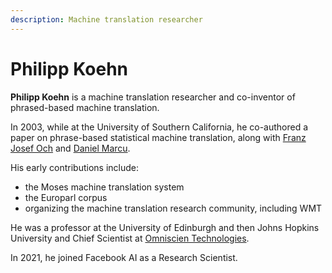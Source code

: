 ```yaml
---
description: Machine translation researcher
---
```

# Philipp Koehn
**Philipp Koehn** is a machine translation researcher and co-inventor of phrased-based machine translation.

In 2003, while at the University of Southern California, he co-authored a paper on phrase-based statistical machine translation,
along with [Franz Josef Och](people/franz-josef-och.md) and [Daniel Marcu](people/daniel-marcu.md).

His early contributions include:

* the Moses machine translation system
* the Europarl corpus
* organizing the machine translation research community, including WMT

He was a professor at the University of Edinburgh and then Johns Hopkins University and Chief Scientist at [Omniscien Technologies](business/companies.md##omniscien-technologies).

In 2021, he joined Facebook AI as a Research Scientist.
